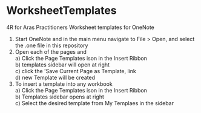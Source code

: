 # WorksheetTemplates
4R for Aras Practitioners Worksheet templates for OneNote

1. Start OneNote and in the main menu navigate to File > Open, and select the .one file in this repository<br/>
2. Open each of the pages and<br/>
  a) Click the Page Templates ison in the Insert Ribbon<br/>
  b) templates sidebar will open at right<br/>
  c) click the 'Save Current Page as Template, link<br/>
  d) new Template will be created<br/>
3. To insert a template into any workbook<br/>
  a) Click the Page Templates ison in the Insert Ribbon<br/>
  b) Templates sidebar opens at right<br/>
  c) Select the desired template from My Templaes in the sidebar<br/>
  
